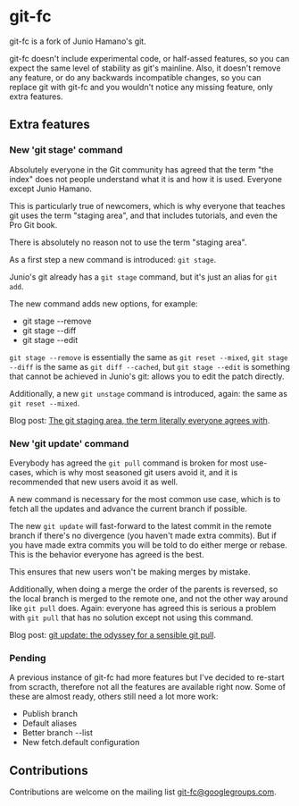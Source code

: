 # git-fc

git-fc is a fork of Junio Hamano's git.

git-fc doesn't include experimental code, or half-assed features, so you can
expect the same level of stability as git's mainline. Also, it doesn't remove
any feature, or do any backwards incompatible changes, so you can replace git
with git-fc and you wouldn't notice any missing feature, only extra features.

## Extra features

### New 'git stage' command

Absolutely everyone in the Git community has agreed that the term "the index"
does not people understand what it is and how it is used. Everyone except Junio
Hamano.

This is particularly true of newcomers, which is why everyone that teaches git
uses the term "staging area", and that includes tutorials, and even the Pro Git
book.

There is absolutely no reason not to use the term "staging area".

As a first step a new command is introduced: `git stage`.

Junio's git already has a `git stage` command, but it's just an alias for `git
add`.

The new command adds new options, for example:

 * git stage --remove
 * git stage --diff
 * git stage --edit

`git stage --remove` is essentially the same as `git reset --mixed`,
`git stage --diff` is the same as `git diff --cached`, but `git stage --edit` is
something that cannot be achieved in Junio's git: allows you to edit the patch
directly.

Additionally, a new `git unstage` command is introduced, again: the same as
`git reset --mixed`.

Blog post: [The git staging area, the term literally everyone agrees with](https://felipec.wordpress.com/2021/08/10/git-staging-area-rename/).

### New 'git update' command

Everybody has agreed the `git pull` command is broken for most use-cases, which
is why most seasoned git users avoid it, and it is recommended that new users
avoid it as well.

A new command is necessary for the most common use case, which is to fetch all
the updates and advance the current branch if possible.

The new `git update` will fast-forward to the latest commit in the remote
branch if there's no divergence (you haven't made extra commits). But if you
have made extra commits you will be told to do either merge or rebase. This is
the behavior everyone has agreed is the best.

This ensures that new users won't be making merges by mistake.

Additionally, when doing a merge the order of the parents is reversed, so the
local branch is merged to the remote one, and not the other way around like `git
pull` does. Again: everyone has agreed this is serious a problem with `git
pull` that has no solution except not using this command.

Blog post: [git update: the odyssey for a sensible git pull](https://felipec.wordpress.com/2021/07/05/git-update/).

### Pending

A previous instance of git-fc had more features but I've decided to re-start
from scracth, therefore not all the features are available right now. Some of
these are almost ready, others still need a lot more work:

 * Publish branch
 * Default aliases
 * Better branch --list
 * New fetch.default configuration

## Contributions

Contributions are welcome on the mailing list git-fc@googlegroups.com.
